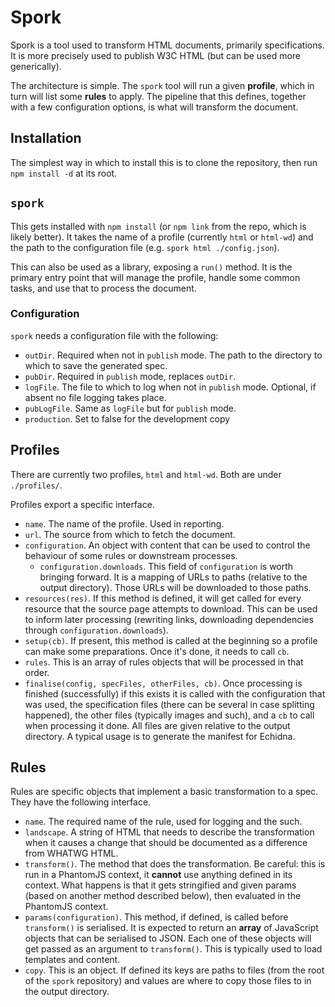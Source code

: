 
# Spork

Spork is a tool used to transform HTML documents, primarily specifications. It is more precisely
used to publish W3C HTML (but can be used more generically).

The architecture is simple. The `spork` tool will run a given **profile**, which in turn will list
some **rules** to apply. The pipeline that this defines, together with a few configuration options,
is what will transform the document.

## Installation

The simplest way in which to install this is to clone the repository, then run `npm install -d` at
its root.

## `spork`

This gets installed with `npm install` (or `npm link` from the repo, which is likely better). It
takes the name of a profile (currently `html` or `html-wd`) and the path to the configuration file
(e.g. `spork html ./config.json`).

This can also be used as a library, exposing a `run()` method. It is the primary entry point that
will manage the profile, handle some common tasks, and use that to process the document.

### Configuration

`spork` needs a configuration file with the following:

* `outDir`. Required when not in `publish` mode. The path to the directory to which to save the
  generated spec.
* `pubDir`. Required in `publish` mode, replaces `outDir`.
* `logFile`. The file to which to log when not in `publish` mode. Optional, if absent no file
  logging takes place.
* `pubLogFile`. Same as `logFile` but for `publish` mode.
* `production`. Set to false for the development copy

## Profiles

There are currently two profiles, `html` and `html-wd`. Both are under `./profiles/`.

Profiles export a specific interface.

* `name`. The name of the profile. Used in reporting.
* `url`. The source from which to fetch the document.
* `configuration`. An object with content that can be used to control the behaviour of some rules or
  downstream processes.
    * `configuration.downloads`. This field of `configuration` is worth bringing forward. It is a
      mapping of URLs to paths (relative to the output directory). Those URLs will be downloaded to
      those paths.
* `resources(res)`. If this method is defined, it will get called for every resource that the source
  page attempts to download. This can be used to inform later processing (rewriting links,
  downloading dependencies through `configuration.downloads`).
* `setup(cb)`. If present, this method is called at the beginning so a profile can make some
  preparations. Once it's done, it needs to call `cb`.
* `rules`. This is an array of rules objects that will be processed in that order.
* `finalise(config, specFiles, otherFiles, cb)`. Once processing is finished (successfully) if this
  exists it is called with the configuration that was used, the specification files (there can be
  several in case splitting happened), the other files (typically images and such), and a `cb` to
  call when processing it done. All files are given relative to the output directory. A typical
  usage is to generate the manifest for Echidna.

## Rules

Rules are specific objects that implement a basic transformation to a spec. They have the following
interface.

* `name`. The required name of the rule, used for logging and the such.
* `landscape`. A string of HTML that needs to describe the transformation when it causes a change
  that should be documented as a difference from WHATWG HTML.
* `transform()`. The method that does the transformation. Be careful: this is run in a PhantomJS
  context, it **cannot** use anything defined in its context. What happens is that it gets
  stringified and given params (based on another method described below), then evaluated in the
  PhantomJS context.
* `params(configuration)`. This method, if defined, is called before `transform()` is serialised. It
  is expected to return an **array** of JavaScript objects that can be serialised to JSON. Each one
  of these objects will get passed as an argument to `transform()`. This is typically used to load
  templates and content.
* `copy`. This is an object. If defined its keys are paths to files (from the root of the `spork`
  repository) and values are where to copy those files to in the output directory.

